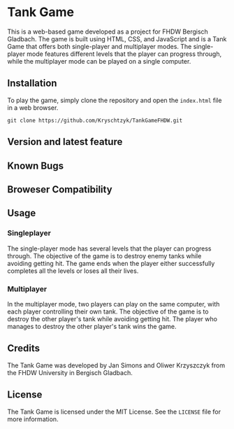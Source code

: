 # Tank Game

This is a web-based game developed as a project for FHDW Bergisch Gladbach. The game is built using HTML, CSS, and JavaScript and is a Tank Game that offers both single-player and multiplayer modes. The single-player mode features different levels that the player can progress through, while the multiplayer mode can be played on a single computer.

## Installation

To play the game, simply clone the repository and open the `index.html` file in a web browser. 

```
git clone https://github.com/Kryschtzyk/TankGameFHDW.git
```

## Version and latest feature

## Known Bugs

## Broweser Compatibility

## Usage

### Singleplayer

The single-player mode has several levels that the player can progress through. The objective of the game is to destroy enemy tanks while avoiding getting hit. The game ends when the player either successfully completes all the levels or loses all their lives.

### Multiplayer

In the multiplayer mode, two players can play on the same computer, with each player controlling their own tank. The objective of the game is to destroy the other player's tank while avoiding getting hit. The player who manages to destroy the other player's tank wins the game.

## Credits

The Tank Game was developed by Jan Simons and Oliwer Krzyszczyk from the FHDW University in Bergisch Gladbach. 

## License

The Tank Game is licensed under the MIT License. See the `LICENSE` file for more information.
